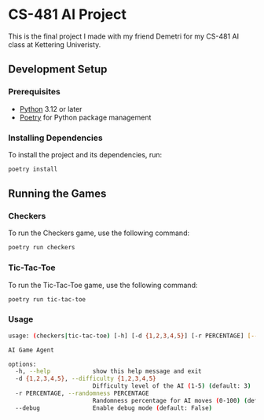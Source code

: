 # CS-481 AI Project

This is the final project I made with my friend Demetri for my CS-481 AI class at Kettering Univeristy.

## Development Setup

### Prerequisites

- [Python](https://www.python.org/downloads/) 3.12 or later
- [Poetry](https://python-poetry.org/docs/) for Python package management

### Installing Dependencies

To install the project and its dependencies, run:

```bash
poetry install
```

## Running the Games

### Checkers

To run the Checkers game, use the following command:

```bash
poetry run checkers
```

### Tic-Tac-Toe

To run the Tic-Tac-Toe game, use the following command:

```bash
poetry run tic-tac-toe
```

### Usage

```bash
usage: (checkers|tic-tac-toe) [-h] [-d {1,2,3,4,5}] [-r PERCENTAGE] [--debug]

AI Game Agent

options:
  -h, --help            show this help message and exit
  -d {1,2,3,4,5}, --difficulty {1,2,3,4,5}
                        Difficulty level of the AI (1-5) (default: 3)
  -r PERCENTAGE, --randomness PERCENTAGE
                        Randomness percentage for AI moves (0-100) (default: 0.0)
  --debug               Enable debug mode (default: False)

```
